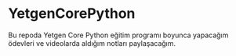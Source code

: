 # YetgenCorePython
Bu repoda Yetgen Core Python eğitim programı boyunca yapacağım ödevleri ve videolarda aldığım notları paylaşacağım.
